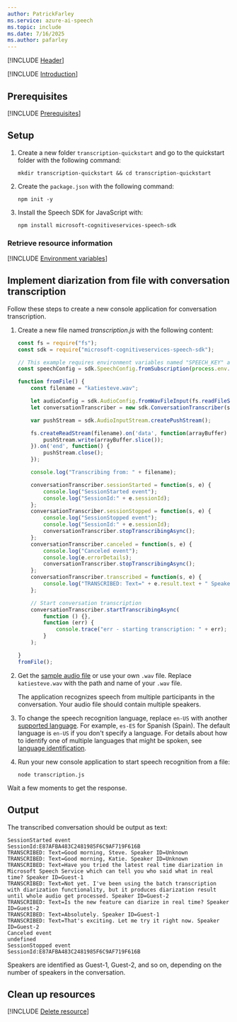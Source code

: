 ```yaml
---
author: PatrickFarley
ms.service: azure-ai-speech
ms.topic: include
ms.date: 7/16/2025
ms.author: pafarley
---
```


[!INCLUDE [Header](../../common/javascript.md)]

[!INCLUDE [Introduction](intro.md)]

## Prerequisites

[!INCLUDE [Prerequisites](../../common/azure-prerequisites.md)]

## Setup

1. Create a new folder `transcription-quickstart` and go to the quickstart folder with the following command:

    ```shell
    mkdir transcription-quickstart && cd transcription-quickstart
    ```
    
1. Create the `package.json` with the following command:

    ```shell
    npm init -y
    ```

1. Install the Speech SDK for JavaScript with:

    ```console
    npm install microsoft-cognitiveservices-speech-sdk
    ```

### Retrieve resource information

[!INCLUDE [Environment variables](../../common/environment-variables.md)]

## Implement diarization from file with conversation transcription

Follow these steps to create a new console application for conversation transcription.

1. Create a new file named *transcription.js* with the following content:

    ```javascript
    const fs = require("fs");
    const sdk = require("microsoft-cognitiveservices-speech-sdk");
    
    // This example requires environment variables named "SPEECH_KEY" and "SPEECH_REGION"
    const speechConfig = sdk.SpeechConfig.fromSubscription(process.env.SPEECH_KEY, process.env.SPEECH_REGION);
    
    function fromFile() {
        const filename = "katiesteve.wav";
    
        let audioConfig = sdk.AudioConfig.fromWavFileInput(fs.readFileSync(filename));
        let conversationTranscriber = new sdk.ConversationTranscriber(speechConfig, audioConfig);
    
        var pushStream = sdk.AudioInputStream.createPushStream();
    
        fs.createReadStream(filename).on('data', function(arrayBuffer) {
            pushStream.write(arrayBuffer.slice());
        }).on('end', function() {
            pushStream.close();
        });
    
        console.log("Transcribing from: " + filename);
    
        conversationTranscriber.sessionStarted = function(s, e) {
            console.log("SessionStarted event");
            console.log("SessionId:" + e.sessionId);
        };
        conversationTranscriber.sessionStopped = function(s, e) {
            console.log("SessionStopped event");
            console.log("SessionId:" + e.sessionId);
            conversationTranscriber.stopTranscribingAsync();
        };
        conversationTranscriber.canceled = function(s, e) {
            console.log("Canceled event");
            console.log(e.errorDetails);
            conversationTranscriber.stopTranscribingAsync();
        };
        conversationTranscriber.transcribed = function(s, e) {
            console.log("TRANSCRIBED: Text=" + e.result.text + " Speaker ID=" + e.result.speakerId);
        };
    
        // Start conversation transcription
        conversationTranscriber.startTranscribingAsync(
            function () {},
            function (err) {
                console.trace("err - starting transcription: " + err);
            }
        );
    
    }
    fromFile();
    ```

1. Get the [sample audio file](https://github.com/Azure-Samples/cognitive-services-speech-sdk/blob/master/sampledata/audiofiles/katiesteve.wav) or use your own `.wav` file. Replace `katiesteve.wav` with the path and name of your `.wav` file.

   The application recognizes speech from multiple participants in the conversation. Your audio file should contain multiple speakers.

1. To change the speech recognition language, replace `en-US` with another [supported language](/azure/cognitive-services/speech-service/supported-languages). For example, `es-ES` for Spanish (Spain). The default language is `en-US` if you don't specify a language. For details about how to identify one of multiple languages that might be spoken, see [language identification](/azure/cognitive-services/speech-service/language-identification).

1. Run your new console application to start speech recognition from a file:

   ```console
   node transcription.js
   ```

Wait a few moments to get the response.

## Output

The transcribed conversation should be output as text:

```output
SessionStarted event
SessionId:E87AFBA483C2481985F6C9AF719F616B
TRANSCRIBED: Text=Good morning, Steve. Speaker ID=Unknown
TRANSCRIBED: Text=Good morning, Katie. Speaker ID=Unknown
TRANSCRIBED: Text=Have you tried the latest real time diarization in Microsoft Speech Service which can tell you who said what in real time? Speaker ID=Guest-1
TRANSCRIBED: Text=Not yet. I've been using the batch transcription with diarization functionality, but it produces diarization result until whole audio get processed. Speaker ID=Guest-2
TRANSCRIBED: Text=Is the new feature can diarize in real time? Speaker ID=Guest-2
TRANSCRIBED: Text=Absolutely. Speaker ID=Guest-1
TRANSCRIBED: Text=That's exciting. Let me try it right now. Speaker ID=Guest-2
Canceled event
undefined
SessionStopped event
SessionId:E87AFBA483C2481985F6C9AF719F616B
```

Speakers are identified as Guest-1, Guest-2, and so on, depending on the number of speakers in the conversation.

## Clean up resources

[!INCLUDE [Delete resource](../../common/delete-resource.md)]

